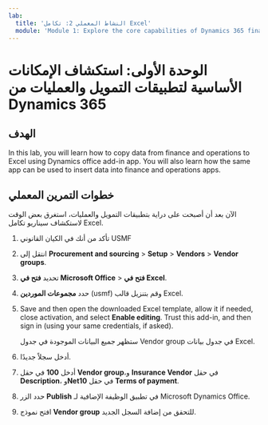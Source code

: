 ```yaml
---
lab:
  title: 'النشاط المعملي 2: تكامل Excel'
  module: 'Module 1: Explore the core capabilities of Dynamics 365 finance and operations apps'
---
```


# <a name="module-1-explore-the-core-capabilities-of-dynamics-365-finance-and-operations-apps"></a>الوحدة الأولى: استكشاف الإمكانات الأساسية لتطبيقات التمويل والعمليات من Dynamics 365

## <a name="objective"></a>الهدف

In this lab, you will learn how to copy data from finance and operations to Excel using Dynamics office add-in app. You will also learn how the same app can be used to insert data into finance and operations apps.

## <a name="lab-steps"></a>خطوات التمرين المعملي

الآن بعد أن أصبحت على دراية بتطبيقات التمويل والعمليات، استغرق بعض الوقت لاستكشاف سيناريو تكامل Excel.

1. تأكد من أنك في الكيان القانوني USMF 

2. انتقل إلى **Procurement and sourcing** > **Setup** > **Vendors** > **Vendor groups**.

3. تحديد **فتح في Microsoft Office** > **فتح في Excel**.

4. حدد **مجموعات الموردين** (usmf) وقم بتنزيل قالب Excel.

5. Save and then open the downloaded Excel template, allow it if needed, close activation, and select <bpt id="p1">**</bpt>Enable editing<ept id="p1">**</ept>. Trust this add-in, and then sign in (using your same credentials, if asked).

    ستظهر جميع البيانات الموجودة في جدول Vendor group في جدول بيانات Excel.

6.  أدخل سجلاً جديدًا.

7. أدخل **100** في حقل **Vendor group**،و **Insurance Vendor** في حقل **Description**، و**Net10** في حقل **Terms of payment**.

8. حدد الزر **Publish** في تطبيق الوظيفة الإضافية لـ Microsoft Dynamics Office.

9. افتح نموذج **Vendor group** للتحقق من إضافة السجل الجديد.

